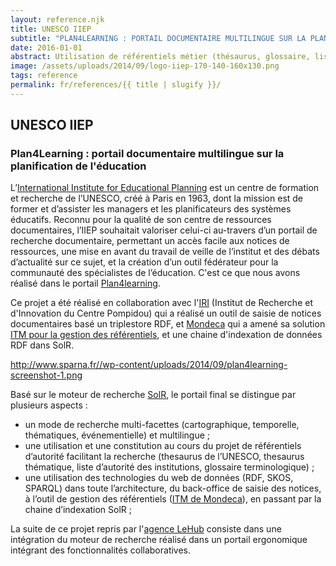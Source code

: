 ```yaml
---
layout: reference.njk
title: UNESCO IIEP
subtitle: "PLAN4LEARNING : PORTAIL DOCUMENTAIRE MULTILINGUE SUR LA PLANIFICATION DE L'ÉDUCATION"
date: 2016-01-01
abstract: Utilisation de référentiels métier (thésaurus, glossaire, listes d'autorités) pour proposer un système de recherche intelligent.
image: /assets/uploads/2014/09/logo-iiep-170-140-160x130.png
tags: reference
permalink: fr/references/{{ title | slugify }}/
---
```


## UNESCO IIEP

### Plan4Learning : portail documentaire multilingue sur la planification de l'éducation

L’[International Institute for Educational Planning](http://www.iiep.unesco.org/) est un centre de formation et recherche de l’UNESCO, créé à Paris en 1963, dont la mission est de former et d’assister les managers et les planificateurs des systèmes éducatifs. Reconnu pour la qualité de son centre de ressources documentaires, l’IIEP souhaitait valoriser celui-ci au-travers d’un portail de recherche documentaire, permettant un accès facile aux notices de ressources, une mise en avant du travail de veille de l’institut et des débats d’actualité sur ce sujet, et la création d’un outil fédérateur pour la communauté des spécialistes de l’éducation. C'est ce que nous avons réalisé dans le portail [Plan4learning](http://plan4learning.iiep.unesco.org/).

Ce projet a été réalisé en collaboration avec l'[IRI](http://www.iri.centrepompidou.fr/) (Institut de Recherche et d'Innovation du Centre Pompidou) qui a réalisé un outil de saisie de notices documentaires basé un triplestore RDF, et [Mondeca](http://www.mondeca.com/) qui a amené sa solution [ITM pour la gestion des référentiels](http://www.mondeca.com/Products/Intelligent-Topic-Manager), et une chaine d'indexation de données RDF dans SolR.

http://www.sparna.fr//wp-content/uploads/2014/09/plan4learning-screenshot-1.png

Basé sur le moteur de recherche [SolR](http://lucene.apache.org/solr), le portail final se distingue par plusieurs aspects :

- un mode de recherche multi-facettes (cartographique, temporelle, thématiques, événementielle) et multilingue ;
- une utilisation et une constitution au cours du projet de référentiels d’autorité facilitant la recherche (thesaurus de l’UNESCO, thesaurus thématique, liste d’autorité des institutions, glossaire terminologique) ;
- une utilisation des technologies du web de données (RDF, SKOS, SPARQL) dans toute l’architecture, du back-office de saisie des notices, à l’outil de gestion des référentiels ([ITM de Mondeca](http://www.mondeca.com/Products/Intelligent-Topic-Manager)), en passant par la chaine d’indexation SolR ;

La suite de ce projet repris par l'[agence LeHub](http://www.lehub-agence.com/) consiste dans une intégration du moteur de recherche réalisé dans un portail ergonomique intégrant des fonctionnalités collaboratives.